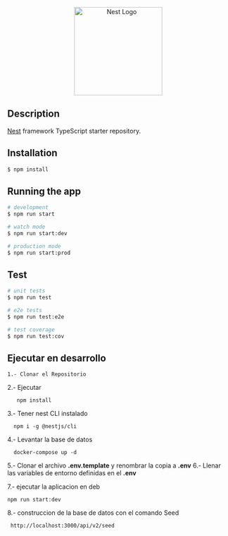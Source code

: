 <p align="center">
  <a href="http://nestjs.com/" target="blank"><img src="https://nestjs.com/img/logo-small.svg" width="200" alt="Nest Logo" /></a>
</p>

[circleci-image]: https://img.shields.io/circleci/build/github/nestjs/nest/master?token=abc123def456
[circleci-url]: https://circleci.com/gh/nestjs/nest

## Description

[Nest](https://github.com/nestjs/nest) framework TypeScript starter repository.

## Installation

```bash
$ npm install
```

## Running the app

```bash
# development
$ npm run start

# watch mode
$ npm run start:dev

# production mode
$ npm run start:prod
```

## Test

```bash
# unit tests
$ npm run test

# e2e tests
$ npm run test:e2e

# test coverage
$ npm run test:cov
```

## Ejecutar en desarrollo
```
1.- Clonar el Repositorio
```

2.- Ejecutar 
```
   npm install
```

3.- Tener nest CLI instalado
```
  npm i -g @nestjs/cli
```

4.- Levantar la base de datos 
```  
  docker-compose up -d 
```
5.- Clonar el archivo __.env.template__ y renombrar la copia a __.env__
6.- Llenar las variables de entorno definidas en el __.env__

7.- ejecutar la aplicacion en deb 
```
npm run start:dev
```
8.-  construccion de la base de datos con el comando Seed 

```
 http://localhost:3000/api/v2/seed

```


